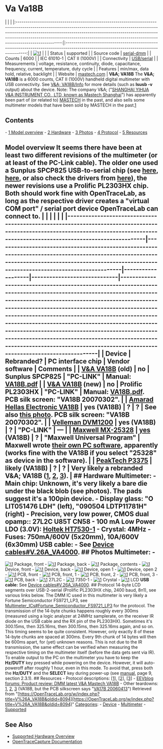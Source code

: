 # Va Va18B

| | | |:-----------------------------------------------------------------------------------------------------------------------------------------------------------------------------------------------------------------------------------------------------------------------------------------------------------------------------------------------:|:----------------------------------------------------------------------------------------------------------------------------------------:| | [![\1](../../assets/hardware/general/\2)](./File:Va_va18b.png.html) | | | Status | supported | | Source code | [serial-dmm](http://github.com/OpenTraceLab/?p=OpenTraceCapture.git;a=tree;f=src/hardware/serial-dmm) | | Counts | 6000 | | IEC 61010-1 | CAT II (1000V) | | Connectivity | [USB/serial](Device_cables.html#V.26A_VA4000 "Device cables") | | Measurements | voltage, resistance, continuity, diode, capacitance, frequency, current, temperature, duty cycle | | Features | min/max, data hold, relative, backlight | | Website | [mastech.com](http://www.mastech.com.cn/html/en/products-va18b.htm) | **V&A; VA18B** The **V&A; VA18B** is a 6000 counts, CAT II (1000V) handheld digital multimeter with USB connectivity. See [V&A; VA18B/Info](V&A;_VA18B/Info.html "V&A; VA18B/Info") for more details (such as **lsusb -v** output) about the device. Note: The company V&A; ("[SHANGHAI YIHUA V&A INSTRUMENT CO., LTD, known as Mastech Shanghai](http://www.mastech.com.cn/html/en/about-us.htm)") has apparently been part of (or related to) [MASTECH](http://www.p-mastech.com) in the past, and also sells some multimeter models that have been sold by MASTECH in the past.[1](http://www.eevblog.com/forum/product-reviews-photos-and-discussion/product-review-dmm-latest-va-mastech-va18b/msg128081/#msg128081)
## Contents 
\- [1 Model overview](V&A;_VA18B.html#Model_overview) \- [2 Hardware](V&A;_VA18B.html#Hardware) \- [3 Photos](V&A;_VA18B.html#Photos) \- [4 Protocol](V&A;_VA18B.html#Protocol) \- [5 Resources](V&A;_VA18B.html#Resources) 
## Model overview It seems there have been at least two different revisions of the multimeter (or at least of the PC-Link cable). The older one used a Sunplus SPCP825 USB-to-serial chip (see [here](http://www.mikrocontroller.net/topic/160215#2032176), [here](http://multimeter.schewe.com/), or also check the drivers from [here](http://www.elv.de/digital-multimeter-va18b-mit-pc-link.html)), the newer revisions use a Prolific PL2303HX chip. Both should work fine with OpenTraceLab, as long as the respective driver creates a "virtual COM port" / serial port device OpenTraceLab can connect to. | | | | | | |-----------------------------------------------------------------------------------------------------------------------------------------------------------------------------------|---------------------------------------------------------------------------------------------------------------------------------------------------------------------------------------------------|-------------------|-----------------------------|----------------------------------------------------------------------------------------------------------------------------------------------------------------------------------------------------------------------------------------------------------------------------------------------------------------------------------------------------------------------------------------------------------------------------------------------------------------------------------------------------------------------| | Device | Rebranded? | PC interface chip | Vendor software | Comments | | [V&A VA18B](http://www.mastech.com.cn/html/en/products-va18b.htm) (old) | no | Sunplus SPCP825 | "PC-LINK" | Manual: [VA18B.pdf](http://www.mastech.com.cn/down/VA18B.pdf) | | [V&A VA18B](http://www.mastech.com.cn/html/en/products-va18b.htm) (new) | no | Prolific PL2303HX | "PC-LINK" | Manual: [VA18B.pdf](http://www.mastech.com.cn/down/VA18B.pdf). PCB silk screen: "VA18B 20070302". | | [Amarad Hellas Electronic VA18B](http://www.amarad.gr/full_product.php?prod_id=1114026193) | yes (VA18B) | ? | ? | See also [this photo](http://www.eevblog.com/forum/product-reviews-photos-and-discussion/product-review-dmm-latest-va-mastech-va18b/?action=dlattach;attach=15446;image). PCB silk screen: "VA18B 20070302". | | [Velleman DVM1200](http://www.velleman.eu/products/view/?id=372236) | yes (VA18B) | ? | "PC-LINK" | — | | [Maxwell MX-25328](http://www.maxwell-digital.com/index.php?tld=en&page=product&d1=new&d2=multimeters&c=04_25328) | [yes](http://www.eevblog.com/forum/product-reviews-photos-and-discussion/product-review-dmm-latest-va-mastech-va18b/msg115180/#msg115180) (VA18B) | ? | "Maxwell Universal Program" | Maxwell wrote [their own PC software](http://www.maxwell-digital.com/index.php?tld=en&page=product&d1=new&d2=multimeters&c=04_25328), apparently (works fine with the VA18B if you select "25328" as device in the software). | | [PeakTech P3375](http://www.peaktech.de/productdetail/kategorie/digital---handmultimeter/produkt/p-3375.html) | likely (VA18B) | ? | ? | Very likely a rebranded V&A; VA18B ([1](https://www.buerklin.com/default.asp?event=ShowArtikel%2821K535%29&l=e&jump=ArtNr_21K535&ajaxLoad=true), [2](http://www.avelmak.sk/index.php?lm=620&pg=det&article=35074), [3](http://www.ebay.de/itm/Digital-Multimeter-Peaktech-P3375-/320835015683?pt=Mess_Pr%C3%BCftechnik&hash=item4ab341d403)). | ## Hardware **Multimeter**: \- **Main chip:** Unknown, it's very likely a bare die under the black blob (see photos). The pads suggest it's a 100pin device. \- **Display glass**: "O LIT051476 LDH" (left), "090504 LDTP11781H" (right) \- **Precision, very low power, CMOS dual opamp:**: 27L2C U85T CN58 \- **100 mA Low Power LDO (3.0V)**: [Holtek HT7530-1](http://www.holtek.com/english/docum/consumer/75xx_1.htm) \- **Crystal**: 4MHz \- **Fuses**: 750mA/600V (5x20mm), 10A/600V (6x30mm) **USB cable**: \- See [Device cables#V.26A_VA4000](Device_cables.html#V.26A_VA4000 "Device cables"). ## Photos **Multimeter:** \- 
[![\1](../../assets/hardware/general/\2)](./File:Mastech_va18b_package_front.jpg.html)
Package, front
\- 
[![\1](../../assets/hardware/general/\2)](./File:Mastech_va18b_package_back.jpg.html)
Package, back
\- 
[![\1](../../assets/hardware/general/\2)](./File:Mastech_va18b_package_contents.jpg.html)
Package, contents
\- 
[![\1](../../assets/hardware/general/\2)](./File:Mastech_va18b_device_front.jpg.html)
Device, front
\- 
[![\1](../../assets/hardware/general/\2)](./File:Mastech_va18b_device_back.jpg.html)
Device, back
\- 
[![\1](../../assets/hardware/general/\2)](./File:Mastech_va18b_device_open.jpg.html)
Device, open 1
\- 
[![\1](../../assets/hardware/general/\2)](./File:Mastech_va18b_device_open2.jpg.html)
Device, open 2
\- 
[![\1](../../assets/hardware/general/\2)](./File:Mastech_va18b_pcb_front.jpg.html)
PCB, front
\- 
[![\1](../../assets/hardware/general/\2)](./File:Mastech_va18b_pcb_front_1.jpg.html)
PCB, front, 1
\- 
[![\1](../../assets/hardware/general/\2)](./File:Mastech_va18b_pcb_front_2.jpg.html)
PCB, front, 2
\- 
[![\1](../../assets/hardware/general/\2)](./File:Mastech_va18b_pcb_front_3.jpg.html)
PCB, front, 3
\- 
[![\1](../../assets/hardware/general/\2)](./File:Mastech_va18b_pcb_back.jpg.html)
PCB, back
\- 
[![\1](../../assets/hardware/general/\2)](./File:Mastech_va18b_27l2c.jpg.html)
27L2C
\- 
[![\1](../../assets/hardware/general/\2)](./File:Mastech_va18b_7530-1.jpg.html)
7350-1
\- 
[![\1](../../assets/hardware/general/\2)](./File:Mastech_va18b_crystal.jpg.html)
Crystal
\- 
[![\1](../../assets/hardware/general/\2)](./File:Mastech_va18b_lcd.jpg.html)
LCD
**USB cable:** See [Device cables#V.26A_VA4000](Device_cables.html#V.26A_VA4000 "Device cables"). ## Protocol 14-byte LCD segments over USB-2-serial (Prolific PL2303HX chip, 2400 baud, 8n1), see various links below. The DMM IC used in this multimeter is very likely a Fortune Semiconductor FS9721_LP3, see [Multimeter_ICs#Fortune_Semiconductor_FS9721_LP3](Multimeter_ICs.html#Fortune_Semiconductor_FS9721_LP3 "Multimeter ICs") for the protocol. The transmission of the 14-byte chunks happens roughly every 300ms (measured using a logic analyzer at 24MHz samplerate, on the receiver IR diode on the USB cable and the RX pin of the PL2303HX). Sometimes it's 300.15ms, then 325.16ms, then 300.15ms, then 325.16ms again, and so on. This timing seems to be quite consistent. However, only exactly 8 of these 14-byte chunks are spaced at 300ms. Every 9th chunk of 14 bytes will then be 600ms apart, for (yet) unknown reasons. This is not due to the IR transmission, the same effect can be verified when measuring the respective timing on the multimeter itself (before the data gets sent via IR). To enable output to the PC on the multimeter you have to keep the **Hz/DUTY** key pressed while powering on the device. However, it will auto-poweroff after roughly 1 hour, even in this mode. To avoid that, press both the **Hz/DUTY** and the **SELECT** key during power-up (see [manual](http://www.mastech.com.cn/down/VA18B.pdf), page 9, section 2.3.1). ## Resources \- Protocol descriptions: [[1]](http://www.dh2faa.de/va18b.html), [[2]](http://www.gomatlab.de/datenuebertragung-va-18b-multimeter-t873.html), [[3]](http://multimeter.schewe.com/) \- [EEVblog forums: Product review: DMM latest V&A Mastech VA18B](http://www.eevblog.com/forum/product-reviews-photos-and-discussion/product-review-dmm-latest-va-mastech-va18b/) \- Other teardowns: [1](http://www.eevblog.com/forum/product-reviews-photos-and-discussion/product-review-dmm-latest-va-mastech-va18b/msg65513/#msg65513), [2](http://www.eevblog.com/forum/product-reviews-photos-and-discussion/product-review-dmm-latest-va-mastech-va18b/msg65679/#msg65679), [3](http://www.eevblog.com/forum/product-reviews-photos-and-discussion/product-review-dmm-latest-va-mastech-va18b/msg65698/#msg65698) (VA18B, but the PCB silkscreen says "[VA17B 20060413](http://www.eevblog.com/forum/product-reviews-photos-and-discussion/product-review-dmm-latest-va-mastech-va18b/?action=dlattach;attach=15597;image)") 
Retrieved from "[https://OpenTraceLab.org/w/index.php?title=V%26A_VA18B&oldid=8094](https://OpenTraceLab.org/w/index.php?title=V%26A_VA18B&oldid=8094)" 
[Categories](specialcategories-specialcategories.md): \- [Device](./Category:Device.html "Category:Device") \- [Multimeter](./Category:Multimeter.html "Category:Multimeter") \- [Supported](./Category:Supported.html "Category:Supported")

## See Also
- [Supported Hardware Overview](../supported-hardware.md)
- [OpenTraceCapture Documentation](../../opentracecapture/overview.md)
